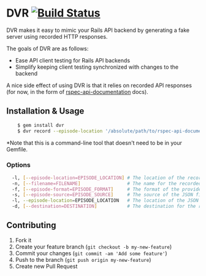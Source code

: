 # DVR [![Build Status](https://travis-ci.org/kconarro14/dvr.png?branch=master)](https://travis-ci.org/kconarro14/dvr)

DVR makes it easy to mimic your Rails API backend by generating a fake server using recorded HTTP responses.

The goals of DVR are as follows:

* Ease API client testing for Rails API backends
* Simplify keeping client testing synchronized with changes to the backend

A nice side effect of using DVR is that it relies on recorded API responses (for now, in the form of [rspec-api-documentation](https://github.com/zipmark/rspec_api_documentation) docs).

## Installation & Usage
``` bash
    $ gem install dvr
    $ dvr record --episode-location '/absolute/path/to/rspec-api-documentation'
```
*Note that this is a command-line tool that doesn't need to be in your Gemfile.

### Options
``` bash
  -l, [--episode-location=EPISODE_LOCATION] # The location of the recorded HTTP responses
  -n, [--filename=FILENAME]                 # The name for the recorded server file
  -f, [--episode-format=EPISODE_FORMAT]     # The format of the provided files
  -s, [--episode-source=EPISODE_SOURCE]     # The source of the JSON files
  -l, --episode-location=EPISODE_LOCATION   # The location of the JSON files to record
  -d, [--destination=DESTINATION]           # The destination for the recorded server file
```
## Contributing

1. Fork it
2. Create your feature branch (`git checkout -b my-new-feature`)
3. Commit your changes (`git commit -am 'Add some feature'`)
4. Push to the branch (`git push origin my-new-feature`)
5. Create new Pull Request
